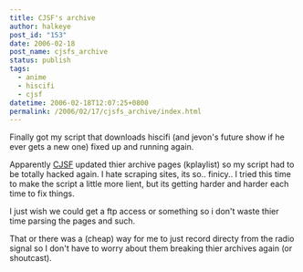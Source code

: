 ```yaml
---
title: CJSF's archive
author: halkeye
post_id: "153"
date: 2006-02-18
post_name: cjsfs_archive
status: publish
tags:
  - anime
  - hiscifi
  - cjsf
datetime: 2006-02-18T12:07:25+0800
permalink: /2006/02/17/cjsfs_archive/index.html
---
```


Finally got my script that downloads hiscifi (and jevon's future show if he ever gets a new one)
fixed up and running again.

Apparently [CJSF](https://www.cjsf.ca) updated thier archive pages (kplaylist) so my script had to be
totally hacked again. I hate scraping sites, its so.. finicy.. I tried this time to make the script a
little more lient, but its getting harder and harder each time to fix things.

I just wish we could get a ftp access or something so i don't waste thier time parsing the pages and such.

That or there was a (cheap) way for me to just record directy from the radio signal so I don't have
to worry about them breaking thier archives again (or shoutcast). 
